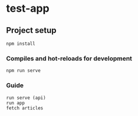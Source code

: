 # test-app

## Project setup

```
npm install
```

### Compiles and hot-reloads for development

```
npm run serve
```

### Guide

```
run serve (api)
run app
fetch articles
```
